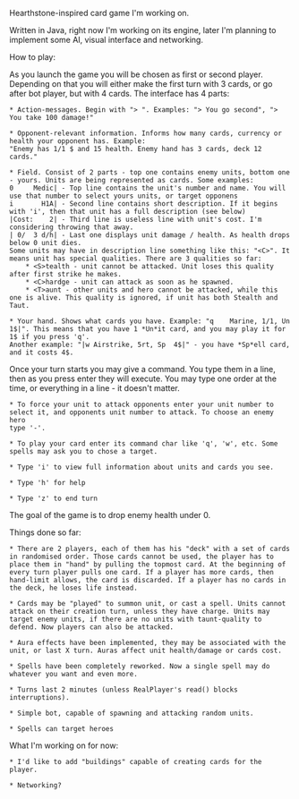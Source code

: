 Hearthstone-inspired card game I'm working on.

Written in Java, right now I'm working on its engine, later I'm planning to implement some AI, visual interface and networking.

How to play: 

As you launch the game you will be chosen as first or second player. Depending on that you will either make the first turn with 3 cards, or 
go after bot player, but with 4 cards. The interface has 4 parts: 
    
    * Action-messages. Begin with "> ". Examples: "> You go second", "> You take 100 damage!"
    
    * Opponent-relevant information. Informs how many cards, currency or health your opponent has. Example: 
    "Enemy has 1/1 $ and 15 health. Enemy hand has 3 cards, deck 12 cards."
    
    * Field. Consist of 2 parts - top one contains enemy units, bottom one - yours. Units are being represented as cards. Some examples:
    0     Medic| - Top line contains the unit's number and name. You will use that number to select yours units, or target opponens
    i       H1A| - Second line contains short description. If it begins with 'i', then that unit has a full description (see below)
    |Cost:    2| - Third line is useless line with unit's cost. I'm considering throwing that away.
    | 0/  3 d/h| - Last one displays unit damage / health. As health drops below 0 unit dies.
    Some units may have in description line something like this: "<C>". It means unit has special qualities. There are 3 qualities so far: 
        * <S>tealth - unit cannot be attacked. Unit loses this quality after first strike he makes.
        * <C>hardge - unit can attack as soon as he spawned. 
        * <T>aunt - other units and hero cannot be attacked, while this one is alive. This quality is ignored, if unit has both Stealth and Taut.
    
    * Your hand. Shows what cards you have. Example: "q    Marine, 1/1, Un  1$|". This means that you have 1 *Un*it card, and you may play it for 1$ if you press 'q'. 
    Another example: "|w Airstrike, 5rt, Sp  4$|" - you have *Sp*ell card, and it costs 4$.
Once your turn starts you may give a command. You type them in a line, then as you press enter they will execute. You may type one order at the 
time, or everything in a line - it doesn't matter. 
    
    * To force your unit to attack opponents enter your unit number to select it, and opponents unit number to attack. To choose an enemy hero 
    type '-'.

    * To play your card enter its command char like 'q', 'w', etc. Some spells may ask you to chose a target. 
    
    * Type 'i' to view full information about units and cards you see. 

    * Type 'h' for help

    * Type 'z' to end turn

The goal of the game is to drop enemy health under 0. 


Things done so far: 

	* There are 2 players, each of them has his "deck" with a set of cards in randomised order. Those cards cannot be used, the player has to place them in "hand" by pulling the topmost card. At the beginning of every turn player pulls one card. If a player has more cards, then hand-limit allows, the card is discarded. If a player has no cards in the deck, he loses life instead.

	* Cards may be "played" to summon unit, or cast a spell. Units cannot attack on their creation turn, unless they have charge. Units may target enemy units, if there are no units with taunt-quality to defend. Now players can also be attacked.

    * Aura effects have been implemented, they may be associated with the unit, or last X turn. Auras affect unit health/damage or cards cost.

    * Spells have been completely reworked. Now a single spell may do whatever you want and even more.  

    * Turns last 2 minutes (unless RealPlayer's read() blocks interruptions).

    * Simple bot, capable of spawning and attacking random units. 

    * Spells can target heroes

What I'm working on for now: 
    
	* I'd like to add "buildings" capable of creating cards for the player. 

    * Networking?